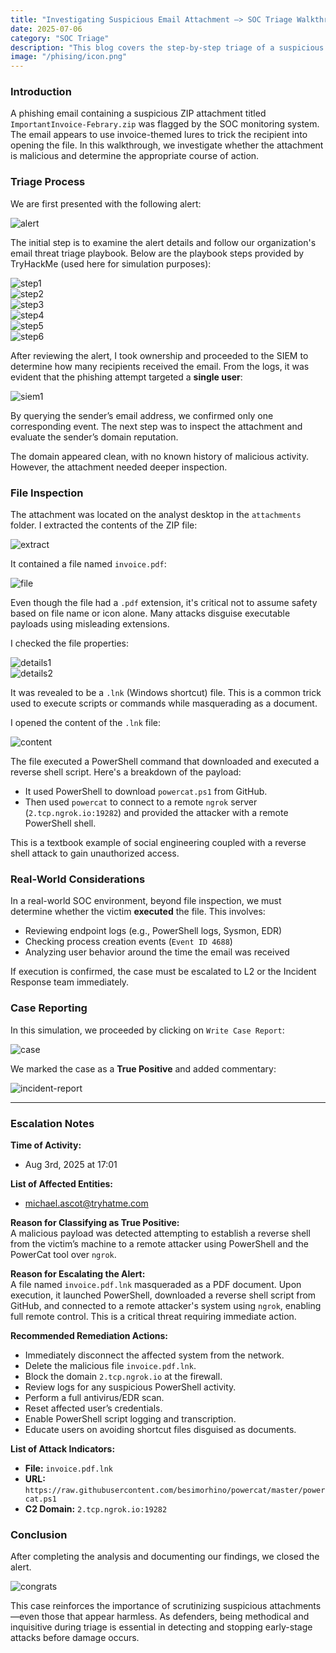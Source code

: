 ```yaml
---
title: "Investigating Suspicious Email Attachment –> SOC Triage Walkthrough"
date: 2025-07-06
category: "SOC Triage"
description: "This blog covers the step-by-step triage of a suspicious phishing email alert in a simulated SOC environment. We examine the context, threat indicators, and recommended actions to determine if the attachment poses a risk to the organization."
image: "/phising/icon.png"
---
```


### Introduction

A phishing email containing a suspicious ZIP attachment titled `ImportantInvoice-Febrary.zip` was flagged by the SOC monitoring system. The email appears to use invoice-themed lures to trick the recipient into opening the file. In this walkthrough, we investigate whether the attachment is malicious and determine the appropriate course of action.
### Triage Process

We are first presented with the following alert:

![alert](/blog-images/phising/alert.PNG)

The initial step is to examine the alert details and follow our organization's email threat triage playbook. Below are the playbook steps provided by TryHackMe (used here for simulation purposes):

![step1](/blog-images/phising/step1.PNG)  
![step2](/blog-images/phising/step2.PNG)  
![step3](/blog-images/phising/step3.PNG)  
![step4](/blog-images/phising/step4.PNG)  
![step5](/blog-images/phising/step5.PNG)  
![step6](/blog-images/phising/step6.PNG)  

After reviewing the alert, I took ownership and proceeded to the SIEM to determine how many recipients received the email. From the logs, it was evident that the phishing attempt targeted a **single user**:

![siem1](/blog-images/phising/siem.PNG)

By querying the sender’s email address, we confirmed only one corresponding event. The next step was to inspect the attachment and evaluate the sender’s domain reputation.

The domain appeared clean, with no known history of malicious activity. However, the attachment needed deeper inspection.
### File Inspection

The attachment was located on the analyst desktop in the `attachments` folder. I extracted the contents of the ZIP file:

![extract](/blog-images/phising/extract.PNG)

It contained a file named `invoice.pdf`:

![file](/blog-images/phising/file-extrcated.PNG)

Even though the file had a `.pdf` extension, it's critical not to assume safety based on file name or icon alone. Many attacks disguise executable payloads using misleading extensions.

I checked the file properties:

![details1](/blog-images/phising/details.PNG)  
![details2](/blog-images/phising/ssh.PNG)

It was revealed to be a `.lnk` (Windows shortcut) file. This is a common trick used to execute scripts or commands while masquerading as a document.

I opened the content of the `.lnk` file:

![content](/blog-images/phising/content.PNG)

The file executed a PowerShell command that downloaded and executed a reverse shell script. Here's a breakdown of the payload:

- It used PowerShell to download `powercat.ps1` from GitHub.
- Then used `powercat` to connect to a remote `ngrok` server (`2.tcp.ngrok.io:19282`) and provided the attacker with a remote PowerShell shell.

This is a textbook example of social engineering coupled with a reverse shell attack to gain unauthorized access.

### Real-World Considerations

In a real-world SOC environment, beyond file inspection, we must determine whether the victim **executed** the file. This involves:

- Reviewing endpoint logs (e.g., PowerShell logs, Sysmon, EDR)
- Checking process creation events (`Event ID 4688`)
- Analyzing user behavior around the time the email was received

If execution is confirmed, the case must be escalated to L2 or the Incident Response team immediately.

### Case Reporting

In this simulation, we proceeded by clicking on `Write Case Report`:

![case](/blog-images/phising/case.PNG)

We marked the case as a **True Positive** and added commentary:

![incident-report](/blog-images/phising/incident-report.PNG)

---

### Escalation Notes

**Time of Activity:**  
- Aug 3rd, 2025 at 17:01  

**List of Affected Entities:**  
- michael.ascot@tryhatme.com  

**Reason for Classifying as True Positive:**  
A malicious payload was detected attempting to establish a reverse shell from the victim’s machine to a remote attacker using PowerShell and the PowerCat tool over `ngrok`.

**Reason for Escalating the Alert:**  
A file named `invoice.pdf.lnk` masqueraded as a PDF document. Upon execution, it launched PowerShell, downloaded a reverse shell script from GitHub, and connected to a remote attacker's system using `ngrok`, enabling full remote control. This is a critical threat requiring immediate action.

**Recommended Remediation Actions:**

- Immediately disconnect the affected system from the network.
- Delete the malicious file `invoice.pdf.lnk`.
- Block the domain `2.tcp.ngrok.io` at the firewall.
- Review logs for any suspicious PowerShell activity.
- Perform a full antivirus/EDR scan.
- Reset affected user’s credentials.
- Enable PowerShell script logging and transcription.
- Educate users on avoiding shortcut files disguised as documents.

**List of Attack Indicators:**

- **File:** `invoice.pdf.lnk`
- **URL:** `https://raw.githubusercontent.com/besimorhino/powercat/master/powercat.ps1`
- **C2 Domain:** `2.tcp.ngrok.io:19282`
### Conclusion

After completing the analysis and documenting our findings, we closed the alert.

![congrats](/blog-images/phising/congrats.PNG)

This case reinforces the importance of scrutinizing suspicious attachments—even those that appear harmless. As defenders, being methodical and inquisitive during triage is essential in detecting and stopping early-stage attacks before damage occurs.
